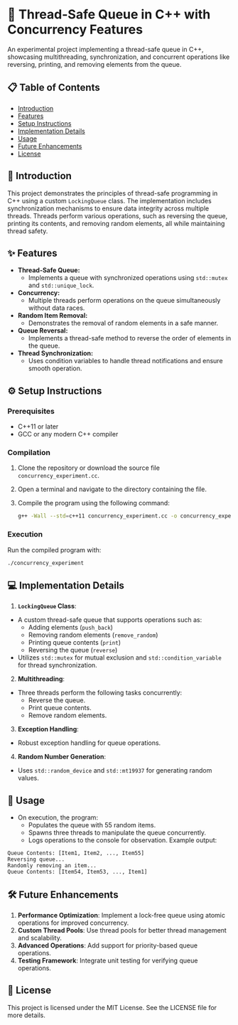 # 🧵 Thread-Safe Queue in C++ with Concurrency Features

An experimental project implementing a thread-safe queue in C++, showcasing multithreading, synchronization, and concurrent operations like reversing, printing, and removing elements from the queue.

## 📋 Table of Contents

- [Introduction](#-introduction)
- [Features](#-features)
- [Setup Instructions](#-setup-instructions)
- [Implementation Details](#-implementation-details)
- [Usage](#-usage)
- [Future Enhancements](#-future-enhancements)
- [License](#-license)

## 📖 Introduction

This project demonstrates the principles of thread-safe programming in C++ using a custom `LockingQueue` class. The implementation includes synchronization mechanisms to ensure data integrity across multiple threads. Threads perform various operations, such as reversing the queue, printing its contents, and removing random elements, all while maintaining thread safety.

## ✨ Features

- **Thread-Safe Queue:**
  - Implements a queue with synchronized operations using `std::mutex` and `std::unique_lock`.
- **Concurrency:**
  - Multiple threads perform operations on the queue simultaneously without data races.
- **Random Item Removal:**
  - Demonstrates the removal of random elements in a safe manner.
- **Queue Reversal:**
  - Implements a thread-safe method to reverse the order of elements in the queue.
- **Thread Synchronization:**
  - Uses condition variables to handle thread notifications and ensure smooth operation.

## ⚙️ Setup Instructions

### Prerequisites

- C++11 or later
- GCC or any modern C++ compiler

### Compilation

1. Clone the repository or download the source file `concurrency_experiment.cc`.
2. Open a terminal and navigate to the directory containing the file.
3. Compile the program using the following command:

   ```bash
   g++ -Wall --std=c++11 concurrency_experiment.cc -o concurrency_experiment```
   
### Execution

Run the compiled program with:


`./concurrency_experiment`

## 💻 Implementation Details

1. **`LockingQueue` Class**:

- A custom thread-safe queue that supports operations such as:
  - Adding elements (`push_back`)
  - Removing random elements (`remove_random`)
  - Printing queue contents (`print`)
  - Reversing the queue (`reverse`)
- Utilizes `std::mutex` for mutual exclusion and `std::condition_variable` for thread synchronization.
  
2. **Multithreading**:

- Three threads perform the following tasks concurrently:
  - Reverse the queue.
  - Print queue contents.
  - Remove random elements.
3. **Exception Handling**:

- Robust exception handling for queue operations.
4. **Random Number Generation**:

- Uses `std::random_device` and `std::mt19937` for generating random values.
## 🚀 Usage
- On execution, the program:
  - Populates the queue with 55 random items.
  - Spawns three threads to manipulate the queue concurrently.
  - Logs operations to the console for observation.
Example output:

```
Queue Contents: [Item1, Item2, ..., Item55]
Reversing queue...
Randomly removing an item...
Queue Contents: [Item54, Item53, ..., Item1]
```

## 🛠️ Future Enhancements

1. **Performance Optimization**:
Implement a lock-free queue using atomic operations for improved concurrency.
2. **Custom Thread Pools**:
Use thread pools for better thread management and scalability.
3. **Advanced Operations**:
Add support for priority-based queue operations.
4. **Testing Framework**:
Integrate unit testing for verifying queue operations.
## 📄 License
This project is licensed under the MIT License. See the LICENSE file for more details.






